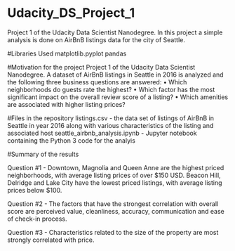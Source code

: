 # Udacity_DS_Project_1
Project 1 of the Udacity Data Scientist Nanodegree. In this project a simple analysis is done on AirBnB listings data for the city of Seattle.

#Libraries Used
matplotlib.pyplot
pandas

#Motivation for the project
Project 1 of the Udacity Data Scientist Nanodegree. A dataset of AirBnB listings in Seattle in 2016 is analyzed and the following three business questions are answered:
•	Which neighborhoods do guests rate the highest?
•	Which factor has the most significant impact on the overall review score of a listing?
•	Which amenities are associated with higher listing prices?

#Files in the repository
listings.csv - the data set of listings of AirBnB in Seattle in year 2016 along with various characteristics of the listing and associated host
seattle_airbnb_analysis.ipynb - Jupyter notebook containing the Python 3 code for the analyis

#Summary of the results

Question #1 - Downtown, Magnolia and Queen Anne are the highest priced neighborhoods, with average listing prices of over $150 USD. Beacon Hill, Delridge and Lake City have the lowest priced listings, with average listing prices below $100. 

Question #2 - The factors that have the strongest correlation with overall score are perceived value, cleanliness, accuracy, communication and ease of check-in process.

Question #3 - Characteristics related to the size of the property are most strongly correlated with price.
